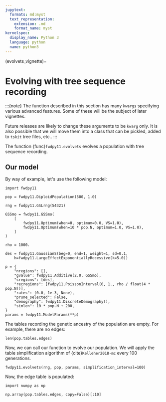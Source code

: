 ```yaml
---
jupytext:
  formats: md:myst
  text_representation:
    extension: .md
    format_name: myst
kernelspec:
  display_name: Python 3
  language: python
  name: python3
---
```


(evolvets_vignette)=

# Evolving with tree sequence recording

:::{note}
The function described in this section has many `kwargs` specifying various advanced features.
Some of these will be the subject of later vignettes.

Future releases are likely to change these arguments to be `kwarg` only.
It is also possible that we will move them into a class that can be pickled, added to `tskit` tree files, etc..
:::

The function {func}`fwdpy11.evolvets` evolves a population with tree sequence recording.

## Our model

By way of example, let's use the following model:

```{code-cell}
import fwdpy11

pop = fwdpy11.DiploidPopulation(500, 1.0)

rng = fwdpy11.GSLrng(54321)

GSSmo = fwdpy11.GSSmo(
    [
        fwdpy11.Optimum(when=0, optimum=0.0, VS=1.0),
        fwdpy11.Optimum(when=10 * pop.N, optimum=1.0, VS=1.0),
    ]
)

rho = 1000.

des = fwdpy11.GaussianS(beg=0, end=1, weight=1, sd=0.1,
    h=fwdpy11.LargeEffectExponentiallyRecessive(k=5.0))

p = {
    "nregions": [],
    "gvalue": fwdpy11.Additive(2.0, GSSmo),
    "sregions": [des],
    "recregions": [fwdpy11.PoissonInterval(0, 1., rho / float(4 * pop.N))],
    "rates": (0.0, 1e-3, None),
    "prune_selected": False,
    "demography": fwdpy11.DiscreteDemography(),
    "simlen": 10 * pop.N + 200,
}
params = fwdpy11.ModelParams(**p)
```

The tables recording the genetic ancestry of the population are empty.
For example, there are no edges:

```{code-cell}
len(pop.tables.edges)
```

Now, we can call our function to evolve our population.
We will apply the table simplification algorithm of {cite}`Kelleher2018-mc` every 100 generations.

```{code-cell}
fwdpy11.evolvets(rng, pop, params, simplification_interval=100) 
```

Now, the edge table is populated:

```{code-cell}
import numpy as np

np.array(pop.tables.edges, copy=False)[:10]
```


